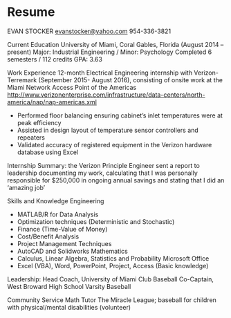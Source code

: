 # Resume
EVAN STOCKER
evanstocker@yahoo.com
954-336-3821

Current Education
University of Miami, Coral Gables, Florida (August 2014 – present)
Major: Industrial Engineering / Minor: Psychology
Completed 6 semesters / 112 credits
GPA:  3.63 

Work Experience
12-month Electrical Engineering internship with Verizon-Terremark (September 2015- August 2016), consisting of onsite work at the Miami Network Access Point of the Americas
http://www.verizonenterprise.com/infrastructure/data-centers/north-america/nap/nap-americas.xml

-	Performed floor balancing ensuring cabinet’s inlet temperatures were at peak efficiency
-	Assisted in design layout of temperature sensor controllers and repeaters
-	Validated accuracy of registered equipment in the Verizon hardware database using Excel

Internship Summary: the Verizon Principle Engineer sent a report to leadership documenting my work, calculating that I was personally responsible for $250,000 in ongoing annual savings and stating that I did an ‘amazing job’

Skills and Knowledge
Engineering 
-	MATLAB/R for Data Analysis
-	Optimization techniques (Deterministic and Stochastic)
-	Finance (Time-Value of Money)
-	Cost/Benefit Analysis 
-	Project Management Techniques
-	AutoCAD and Solidworks
Mathematics
-	Calculus, Linear Algebra, Statistics and Probability
Microsoft Office
-	Excel (VBA), Word, PowerPoint, Project, Access (Basic knowledge)

Leadership:
Head Coach, University of Miami Club Baseball
Co-Captain, West Broward High School Varsity Baseball  

Community Service
Math Tutor
The Miracle League; baseball for children with physical/mental disabilities (volunteer)	
